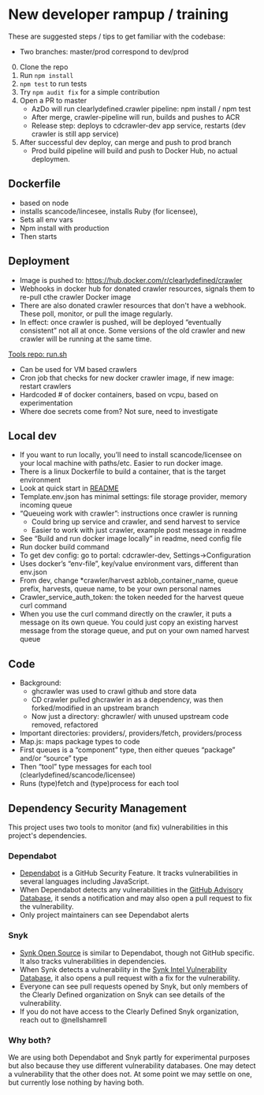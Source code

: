 # New developer rampup / training

These are suggested steps / tips to get familiar with the codebase:

- Two branches: master/prod correspond to dev/prod

0. Clone the repo
1. Run `npm install`
2. `npm test` to run tests
3. Try `npm audit fix` for a simple contribution
4. Open a PR to master
   - AzDo will run clearlydefined.crawler pipeline: npm install / npm test
   - After merge, crawler-pipeline will run, builds and pushes to ACR
   - Release step: deploys to cdcrawler-dev app service, restarts (dev crawler is still app service)
5. After successful dev deploy, can merge and push to prod branch
   - Prod build pipeline will build and push to Docker Hub, no actual deploymen.

## Dockerfile

- based on node
- installs scancode/lincesee, installs Ruby (for licensee),
- Sets all env vars
- Npm install with production
- Then starts

## Deployment

- Image is pushed to: https://hub.docker.com/r/clearlydefined/crawler
- Webhooks in docker hub for donated crawler resources, signals them to re-pull cthe crawler Docker image
- There are also donated crawler resources that don't have a webhook. These poll, monitor, or pull the image regularly.
- In effect: once crawler is pushed, will be deployed “eventually consistent” not all at once. Some versions of the old crawler and new crawler will be running at the same time.

[Tools repo: run.sh](https://github.com/clearlydefined/tools/blob/master/run.sh)

- Can be used for VM based crawlers
- Cron job that checks for new docker crawler image, if new image: restart crawlers
- Hardcoded # of docker containers, based on vcpu, based on experimentation
- Where doe secrets come from? Not sure, need to investigate

## Local dev

- If you want to run locally, you’ll need to install scancode/licensee on your local machine with paths/etc. Easier to run docker image.
- There is a linux Dockerfile to build a container, that is the target environment
- Look at quick start in [README](/README.md#quick-start)
- Template.env.json has minimal settings: file storage provider, memory incoming queue
- “Queueing work with crawler”: instructions once crawler is running
  - Could bring up service and crawler, and send harvest to service
  - Easier to work with just crawler, example post message in readme
- See “Build and run docker image locally” in readme, need config file
- Run docker build command
- To get dev config: go to portal: cdcrawler-dev, Settings->Configuration
- Uses docker’s “env-file”, key/value environment vars, different than env.json
- From dev, change \*crawler/harvest azblob_container_name, queue prefix, harvests, queue name, to be your own personal names
- Crawler_service_auth_token: the token needed for the harvest queue curl command
- When you use the curl command directly on the crawler, it puts a message on its own queue. You could just copy an existing harvest message from the storage queue, and put on your own named harvest queue

## Code

- Background:
  - ghcrawler was used to crawl github and store data
  - CD crawler pulled ghcrawler in as a dependency, was then forked/modified in an upstream branch
  - Now just a directory: ghcrawler/ with unused upstream code removed, refactored
- Important directories: providers/, providers/fetch, providers/process
- Map.js: maps package types to code
- First queues is a “component” type, then either queues “package” and/or “source” type
- Then “tool” type messages for each tool (clearlydefined/scancode/licensee)
- Runs (type)fetch and (type)process for each tool

## Dependency Security Management

This project uses two tools to monitor (and fix) vulnerabilities in this project's dependencies.

### Dependabot

- [Dependabot](https://docs.github.com/en/free-pro-team@latest/github/managing-security-vulnerabilities/about-dependabot-security-updates) is a GitHub Security Feature. It tracks vulnerabilities in several languages including JavaScript.
- When Dependabot detects any vulnerabilities in the [GitHub Advisory Database](https://docs.github.com/en/free-pro-team@latest/github/managing-security-vulnerabilities/browsing-security-vulnerabilities-in-the-github-advisory-database), it sends a notification and may also open a pull request to fix the vulnerability.
- Only project maintainers can see Dependabot alerts

### Snyk

- [Synk Open Source](https://solutions.snyk.io/snyk-academy/open-source) is similar to Dependabot, though not GitHub specific. It also tracks vulnerabilities in dependencies.
- When Synk detects a vulnerability in the [Synk Intel Vulnerability Database](https://snyk.io/product/vulnerability-database/), it also opens a pull request with a fix for the vulnerability.
- Everyone can see pull requests opened by Snyk, but only members of the Clearly Defined organization on Snyk can see details of the vulnerability.
- If you do not have access to the Clearly Defined Snyk organization, reach out to @nellshamrell

### Why both?

We are using both Dependabot and Snyk partly for experimental purposes but also because they use different vulnerability databases. One may detect a vulnerability that the other does not. At some point we may settle on one, but currently lose nothing by having both.

